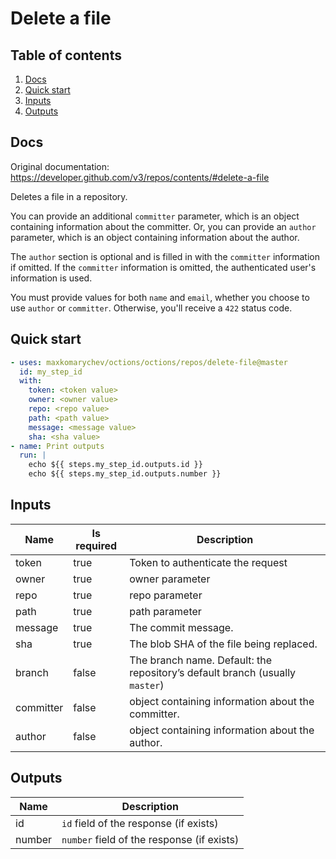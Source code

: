 # Delete a file

## Table of contents

1. [Docs](#docs)
1. [Quick start](#quick-start)
1. [Inputs](#inputs)
1. [Outputs](#outputs)

<a name="quick-start" ></a>
## Docs

Original documentation: https://developer.github.com/v3/repos/contents/#delete-a-file

Deletes a file in a repository.

You can provide an additional `committer` parameter, which is an object containing information about the committer. Or, you can provide an `author` parameter, which is an object containing information about the author.

The `author` section is optional and is filled in with the `committer` information if omitted. If the `committer` information is omitted, the authenticated user's information is used.

You must provide values for both `name` and `email`, whether you choose to use `author` or `committer`. Otherwise, you'll receive a `422` status code.


<a name="quick start" ></a>
## Quick start

```yaml
- uses: maxkomarychev/octions/octions/repos/delete-file@master
  id: my_step_id
  with:
    token: <token value>
    owner: <owner value>
    repo: <repo value>
    path: <path value>
    message: <message value>
    sha: <sha value>
- name: Print outputs
  run: |
    echo ${{ steps.my_step_id.outputs.id }}
    echo ${{ steps.my_step_id.outputs.number }}
```


<a name="inputs" ></a>
## Inputs

| Name | Is required | Description |
|---|---|---|
|token|true|Token to authenticate the request
|owner|true|owner parameter
|repo|true|repo parameter
|path|true|path parameter
|message|true|The commit message.
|sha|true|The blob SHA of the file being replaced.
|branch|false|The branch name. Default: the repository’s default branch (usually `master`)
|committer|false|object containing information about the committer.
|author|false|object containing information about the author.

<a name="outputs" ></a>
## Outputs

| Name | Description |
|---|---|
|id|`id` field of the response (if exists)|
|number|`number` field of the response (if exists)|

